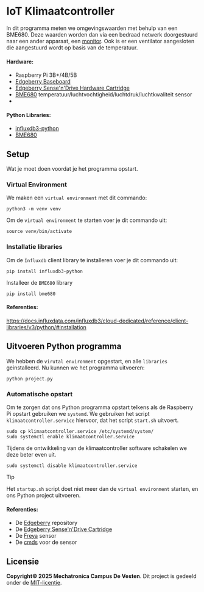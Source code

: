 # IoT Klimaatcontroller
In dit programma meten we omgevingswaarden met behulp van een BME680. Deze waarden worden dan via een bedraad netwerk doorgestuurd naar een ander apparaat, een [monitor](https://github.com/DeVestenMechatronica/raspberrypi-iot-dashboard). Ook is er een ventilator aangesloten die aangestuurd wordt op basis van de temperatuur.

#### Hardware: 
- Raspberry Pi 3B+/4B/5B 
- [Edgeberry Baseboard](https://github.com/Edgeberry/Edgeberry-Baseboard)
- [Edgeberry Sense'n'Drive Hardware Cartridge](https://github.com/Edgeberry/Edgeberry-HWCartridge-SenseAndDrive)
- [BME680](https://www.bosch-sensortec.com/media/boschsensortec/downloads/datasheets/bst-bme680-ds001.pdf) temperatuur/luchtvochtigheid/luchtdruk/luchtkwaliteit sensor
- 

#### Python Libraries:
- [influxdb3-python]() 
- [BME680](https://pypi.org/project/bme680/)


## Setup
Wat je moet doen voordat je het programma opstart.

### Virtual Environment
We maken een `virtual environment` met dit commando:
```
python3 -m venv venv
```
Om de `virtual environment` te starten voer je dit commando uit:
```
source venv/bin/activate
```
### Installatie libraries
Om de `Influxdb` client library te installeren voer je dit commando uit:
```
pip install influxdb3-python
```
Installeer de `BME680` library
```
pip install bme680
```
#### Referenties:
https://docs.influxdata.com/influxdb3/cloud-dedicated/reference/client-libraries/v3/python/#installation 

## Uitvoeren Python programma
We hebben de `virutal environment` opgestart, en alle `libraries` geinstalleerd. Nu kunnen we het programma uitvoeren:
```
python project.py
```

### Automatische opstart
Om te zorgen dat ons Python programma opstart telkens als de Raspberry Pi opstart gebruiken we `systemd`. We gebruiken het script `klimaatcontroller.service` hiervoor, dat het script `start.sh` uitvoert.
```
sudo cp klimaatcontroller.service /etc/systemd/system/
sudo systemctl enable klimaatcontroller.service
```
Tijdens de ontwikkeling van de klimaatcontroller software schakelen we deze beter even uit.
```
sudo systemctl disable klimaatcontroller.service
```
>[!TIP]
>Het `startup.sh` script doet niet meer dan de `virtual environment` starten, en ons Python project uitvoeren.

#### Referenties:
- De [Edgeberry](https://github.com/Edgeberry) repository
- De [Edgeberry Sense'n'Drive Cartridge](https://github.com/Edgeberry/Edgeberry_SenseAndDrive_Cartridge)
- De [Freya](https://github.com/Freya-Vivariums/Freya-sensor) sensor
- De [cmds](https://learn.pimoroni.com/article/getting-started-with-bme680-breakout) voor de sensor

## Licensie
**Copyright© 2025 Mechatronica Campus De Vesten**. Dit project is gedeeld onder de [MIT-licentie](LICENSE.txt).

